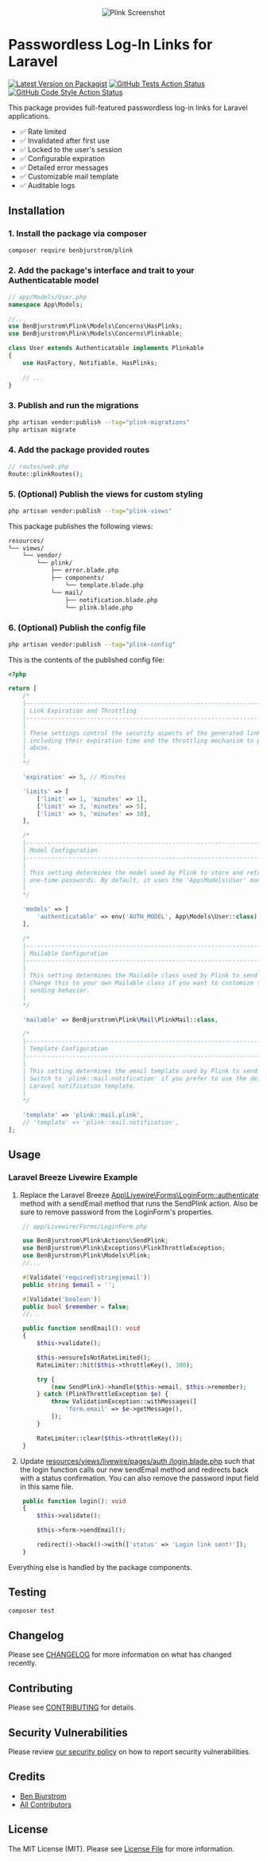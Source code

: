 <div align="center">
    <img src="https://github.com/benbjurstrom/plink/blob/main/art/plink.png?raw=true" alt="Plink Screenshot">
</div>

# Passwordless Log-In Links for Laravel

[![Latest Version on Packagist](https://img.shields.io/packagist/v/benbjurstrom/plink.svg?style=flat-square)](https://packagist.org/packages/benbjurstrom/plink)
[![GitHub Tests Action Status](https://img.shields.io/github/actions/workflow/status/benbjurstrom/plink/run-tests.yml?branch=main&label=tests&style=flat-square)](https://github.com/benbjurstrom/plink/actions?query=workflow%3Arun-tests+branch%3Amain)
[![GitHub Code Style Action Status](https://img.shields.io/github/actions/workflow/status/benbjurstrom/plink/fix-php-code-style-issues.yml?branch=main&label=code%20style&style=flat-square)](https://github.com/benbjurstrom/plink/actions?query=workflow%3A"Fix+PHP+code+style+issues"+branch%3Amain)

This package provides full-featured passwordless log-in links for Laravel applications.

- ✅ Rate limited
- ✅ Invalidated after first use
- ✅ Locked to the user's session
- ✅ Configurable expiration
- ✅ Detailed error messages
- ✅ Customizable mail template
- ✅ Auditable logs

## Installation

### 1. Install the package via composer

```bash
composer require benbjurstrom/plink
```

### 2. Add the package's interface and trait to your Authenticatable model

```php
// app/Models/User.php
namespace App\Models;

//...
use BenBjurstrom\Plink\Models\Concerns\HasPlinks;
use BenBjurstrom\Plink\Models\Concerns\Plinkable;

class User extends Authenticatable implements Plinkable
{
    use HasFactory, Notifiable, HasPlinks;
    
    // ...
}
```

### 3. Publish and run the migrations

```bash
php artisan vendor:publish --tag="plink-migrations"
php artisan migrate
```

### 4. Add the package provided routes

```php
// routes/web.php
Route::plinkRoutes();
```

### 5. (Optional) Publish the views for custom styling

```bash
php artisan vendor:publish --tag="plink-views"
```

This package publishes the following views:
```bash
resources/
└── views/
    └── vendor/
        └── plink/
            ├── error.blade.php
            ├── components/
                └── template.blade.php
            └── mail/
                ├── notification.blade.php
                └── plink.blade.php
```

### 6. (Optional) Publish the config file

```bash
php artisan vendor:publish --tag="plink-config"
```

This is the contents of the published config file:

```php
<?php

return [
    /*
    |--------------------------------------------------------------------------
    | Link Expiration and Throttling
    |--------------------------------------------------------------------------
    |
    | These settings control the security aspects of the generated links,
    | including their expiration time and the throttling mechanism to prevent
    | abuse.
    |
    */

    'expiration' => 5, // Minutes

    'limits' => [
        ['limit' => 1, 'minutes' => 1],
        ['limit' => 3, 'minutes' => 5],
        ['limit' => 5, 'minutes' => 30],
    ],

    /*
    |--------------------------------------------------------------------------
    | Model Configuration
    |--------------------------------------------------------------------------
    |
    | This setting determines the model used by Plink to store and retrieve
    | one-time passwords. By default, it uses the 'App\Models\User' model.
    |
    */

    'models' => [
        'authenticatable' => env('AUTH_MODEL', App\Models\User::class),
    ],

    /*
    |--------------------------------------------------------------------------
    | Mailable Configuration
    |--------------------------------------------------------------------------
    |
    | This setting determines the Mailable class used by Plink to send emails.
    | Change this to your own Mailable class if you want to customize the email
    | sending behavior.
    |
    */

    'mailable' => BenBjurstrom\Plink\Mail\PlinkMail::class,

    /*
    |--------------------------------------------------------------------------
    | Template Configuration
    |--------------------------------------------------------------------------
    |
    | This setting determines the email template used by Plink to send emails.
    | Switch to 'plink::mail.notification' if you prefer to use the default 
    | Laravel notification template.
    |
    */

    'template' => 'plink::mail.plink',
    // 'template' => 'plink::mail.notification',
];
```

## Usage

### Laravel Breeze Livewire Example
1. Replace the Laravel Breeze [App\Livewire\Forms\LoginForm::authenticate](https://github.com/laravel/breeze/blob/2.x/stubs/livewire-common/app/Livewire/Forms/LoginForm.php) method with a sendEmail method that runs the SendPlink action. Also be sure to remove password from the LoginForm's properties.
```php
    // app/Livewire/Forms/LoginForm.php

    use BenBjurstrom\Plink\Actions\SendPlink;
    use BenBjurstrom\Plink\Exceptions\PlinkThrottleException;
    use BenBjurstrom\Plink\Models\Plink;
    //...

    #[Validate('required|string|email')]
    public string $email = '';

    #[Validate('boolean')]
    public bool $remember = false;
    //...

    public function sendEmail(): void
    {
        $this->validate();

        $this->ensureIsNotRateLimited();
        RateLimiter::hit($this->throttleKey(), 300);

        try {
            (new SendPlink)->handle($this->email, $this->remember);
        } catch (PlinkThrottleException $e) {
            throw ValidationException::withMessages([
                'form.email' => $e->getMessage(),
            ]);
        }

        RateLimiter::clear($this->throttleKey());
    }
```

2. Update [resources/views/livewire/pages/auth
   /login.blade.php](https://github.com/laravel/breeze/blob/2.x/stubs/livewire/resources/views/livewire/pages/auth/login.blade.php) such that the login function calls our new sendEmail method and redirects back with a status confirmation. You can also remove the password input field in this same file.
```php
    public function login(): void
    {
        $this->validate();

        $this->form->sendEmail();

        redirect()->back()->with(['status' => 'Login link sent!']);
    }
```


Everything else is handled by the package components.

## Testing

```bash
composer test
```

## Changelog

Please see [CHANGELOG](CHANGELOG.md) for more information on what has changed recently.

## Contributing

Please see [CONTRIBUTING](CONTRIBUTING.md) for details.

## Security Vulnerabilities

Please review [our security policy](../../security/policy) on how to report security vulnerabilities.

## Credits

- [Ben Bjurstrom](https://github.com/benbjurstrom)
- [All Contributors](../../contributors)

## License

The MIT License (MIT). Please see [License File](LICENSE.md) for more information.
